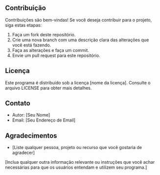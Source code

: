 
## Contribuição
Contribuições são bem-vindas! Se você deseja contribuir para o projeto, siga estas etapas:
1. Faça um fork deste repositório.
2. Crie uma nova branch com uma descrição clara das alterações que você está fazendo.
3. Faça as alterações e faça um commit.
4. Envie um pull request para este repositório.

## Licença
Este programa é distribuído sob a licença [nome da licença]. Consulte o arquivo LICENSE para obter mais detalhes.

## Contato
- Autor: [Seu Nome]
- Email: [Seu Endereço de Email]

## Agradecimentos
- [Liste qualquer pessoa, projeto ou recurso que você gostaria de agradecer]

[Inclua qualquer outra informação relevante ou instruções que você achar necessárias para que os usuários entendam e utilizem seu programa.]

